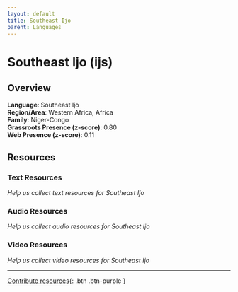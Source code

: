 ```yaml
---
layout: default
title: Southeast Ijo
parent: Languages
---
```


# Southeast Ijo (ijs)

## Overview

**Language**: Southeast Ijo  
**Region/Area**: Western Africa, Africa  
**Family**: Niger-Congo  
**Grassroots Presence (z-score)**: 0.80  
**Web Presence (z-score)**: 0.11  

## Resources

### Text Resources
*Help us collect text resources for Southeast Ijo*

### Audio Resources
*Help us collect audio resources for Southeast Ijo*

### Video Resources
*Help us collect video resources for Southeast Ijo*

---

[Contribute resources](https://forms.office.com/e/1SfLJx3u1r){: .btn .btn-purple }
